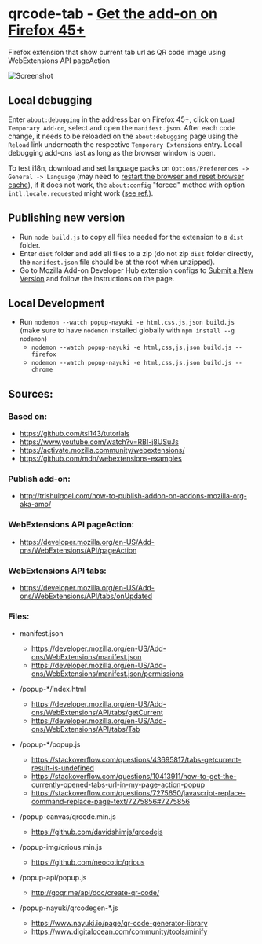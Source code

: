 # qrcode-tab - [Get the add-on on Firefox 45+](https://addons.mozilla.org/en-US/firefox/addon/qr-code-tab-url/)
Firefox extension that show current tab url as QR code image using WebExtensions API pageAction

![Screenshot](https://raw.githubusercontent.com/cristianofromagio/qrcode-tab-firefox/master/images/screenshot-v1.2.gif)

## Local debugging

Enter `about:debugging` in the address bar on Firefox 45+, click on `Load Temporary Add-on`, select and open the `manifest.json`. After each code change, it needs to be reloaded on the `about:debugging` page using the `Reload` link underneath the respective `Temporary Extensions` entry. Local debugging add-ons last as long as the browser window is open.

To test i18n, download and set language packs on `Options/Preferences -> General -> Language` (may need to [restart the browser and reset browser cache](https://support.mozilla.org/en-US/questions/1264272)), if it does not work, the `about:config` "forced" method with option `intl.locale.requested` might work ([see ref.](https://support.mozilla.org/mk/questions/1264276)).

## Publishing new version

- Run `node build.js` to copy all files needed for the extension to a `dist` folder.
- Enter `dist` folder and add all files to a zip (do not zip `dist` folder directly, the `manifest.json` file should be at the root when unzipped).
- Go to Mozilla Add-on Developer Hub extension configs to [Submit a New Version](https://addons.mozilla.org/en-US/developers/addon/qr-code-tab-url/versions/submit/) and follow the instructions on the page.

## Local Development

- Run `nodemon --watch popup-nayuki -e html,css,js,json build.js` (make sure to have `nodemon` installed globally with `npm install --g nodemon`)
  + `nodemon --watch popup-nayuki -e html,css,js,json build.js --firefox`
  + `nodemon --watch popup-nayuki -e html,css,js,json build.js --chrome`

## Sources:

### Based on:
- https://github.com/tsl143/tutorials
- https://www.youtube.com/watch?v=RBI-j8USuJs
- https://activate.mozilla.community/webextensions/
- https://github.com/mdn/webextensions-examples

### Publish add-on:
- http://trishulgoel.com/how-to-publish-addon-on-addons-mozilla-org-aka-amo/

### WebExtensions API pageAction:
- https://developer.mozilla.org/en-US/Add-ons/WebExtensions/API/pageAction

### WebExtensions API tabs:
- https://developer.mozilla.org/en-US/Add-ons/WebExtensions/API/tabs/onUpdated

### Files:
- manifest.json
  + https://developer.mozilla.org/en-US/Add-ons/WebExtensions/manifest.json
  + https://developer.mozilla.org/en-US/Add-ons/WebExtensions/manifest.json/permissions

- /popup-*/index.html
  + https://developer.mozilla.org/en-US/Add-ons/WebExtensions/API/tabs/getCurrent
  + https://developer.mozilla.org/en-US/Add-ons/WebExtensions/API/tabs/Tab

- /popup-*/popup.js
  + https://stackoverflow.com/questions/43695817/tabs-getcurrent-result-is-undefined
  + https://stackoverflow.com/questions/10413911/how-to-get-the-currently-opened-tabs-url-in-my-page-action-popup
  + https://stackoverflow.com/questions/7275650/javascript-replace-command-replace-page-text/7275856#7275856

- /popup-canvas/qrcode.min.js
  + https://github.com/davidshimjs/qrcodejs

- /popup-img/qrious.min.js
  + https://github.com/neocotic/qrious

- /popup-api/popup.js
  + http://goqr.me/api/doc/create-qr-code/

- /popup-nayuki/qrcodegen-*.js
  + https://www.nayuki.io/page/qr-code-generator-library
  + https://www.digitalocean.com/community/tools/minify
